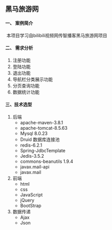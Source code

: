 ## 黑马旅游网

#### 一、 案例简介

​			本项目学习自bilibili视频网传智播客黑马旅游网项目

#### 二、 需求分析

1. 注册功能
2. 登陆功能
3. 退出功能
4. 导航栏分类展示功能
5. 分页查询功能
6. 数据统计功能

#### 三、技术选型

1. 后端 
   * apache-maven-3.8.1
   * apache-tomcat-8.5.63
   * Mysql 8.0.23
   * Druid 数据库连接池
   * redis-6.2.1
   * Spring-JdbcTemplate
   * Jedis-3.5.2
   * commons-beanutils 1.9.4
   * javax.mail-api
   * javax.mail
2. 前端
   * html
   * css
   * JavaScript
   * jQuery
   * BootStrap
3. 数据传递
   * Ajax
   * Json

